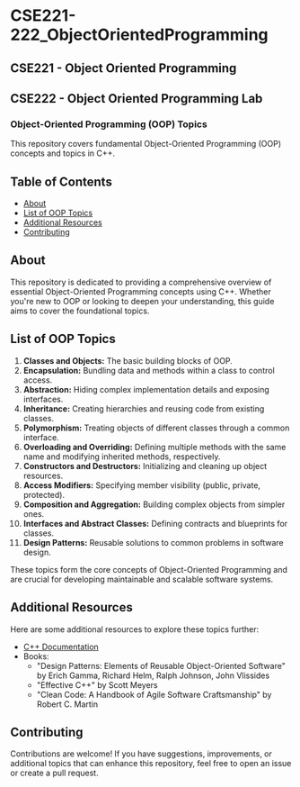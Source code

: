 ﻿# CSE221-222_ObjectOrientedProgramming

## CSE221 - Object Oriented Programming
## CSE222 - Object Oriented Programming Lab

### Object-Oriented Programming (OOP) Topics

This repository covers fundamental Object-Oriented Programming (OOP) concepts and topics in C++.

## Table of Contents

- [About](#about)
- [List of OOP Topics](#list-of-oop-topics)
- [Additional Resources](#additional-resources)
- [Contributing](#contributing)

## About

This repository is dedicated to providing a comprehensive overview of essential Object-Oriented Programming concepts using C++. Whether you're new to OOP or looking to deepen your understanding, this guide aims to cover the foundational topics.

## List of OOP Topics

1. **Classes and Objects:** The basic building blocks of OOP.
2. **Encapsulation:** Bundling data and methods within a class to control access.
3. **Abstraction:** Hiding complex implementation details and exposing interfaces.
4. **Inheritance:** Creating hierarchies and reusing code from existing classes.
5. **Polymorphism:** Treating objects of different classes through a common interface.
6. **Overloading and Overriding:** Defining multiple methods with the same name and modifying inherited methods, respectively.
7. **Constructors and Destructors:** Initializing and cleaning up object resources.
8. **Access Modifiers:** Specifying member visibility (public, private, protected).
9. **Composition and Aggregation:** Building complex objects from simpler ones.
10. **Interfaces and Abstract Classes:** Defining contracts and blueprints for classes.
11. **Design Patterns:** Reusable solutions to common problems in software design.

These topics form the core concepts of Object-Oriented Programming and are crucial for developing maintainable and scalable software systems.

## Additional Resources

Here are some additional resources to explore these topics further:

- [C++ Documentation](https://en.cppreference.com/w/)
- Books:
  - "Design Patterns: Elements of Reusable Object-Oriented Software" by Erich Gamma, Richard Helm, Ralph Johnson, John Vlissides
  - "Effective C++" by Scott Meyers
  - "Clean Code: A Handbook of Agile Software Craftsmanship" by Robert C. Martin
  
## Contributing

Contributions are welcome! If you have suggestions, improvements, or additional topics that can enhance this repository, feel free to open an issue or create a pull request.